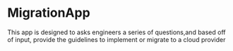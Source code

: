 # MigrationApp
This app is designed to asks engineers a series of questions,and based off of input, provide the guidelines to implement or migrate to a cloud provider
